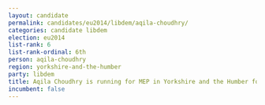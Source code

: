 ```yaml
---
layout: candidate
permalink: candidates/eu2014/libdem/aqila-choudhry/
categories: candidate libdem
election: eu2014
list-rank: 6
list-rank-ordinal: 6th
person: aqila-choudhry
region: yorkshire-and-the-humber
party: libdem
title: Aqila Choudhry is running for MEP in Yorkshire and the Humber for the Liberal Democrats
incumbent: false
---
```

